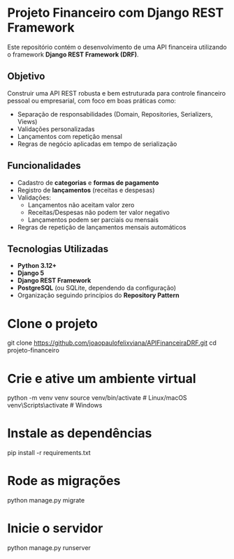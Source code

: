 # Projeto Financeiro com Django REST Framework

Este repositório contém o desenvolvimento de uma API financeira utilizando o framework **Django REST Framework (DRF)**.

## Objetivo

Construir uma API REST robusta e bem estruturada para controle financeiro pessoal ou empresarial, com foco em boas práticas como:

- Separação de responsabilidades (Domain, Repositories, Serializers, Views)
- Validações personalizadas
- Lançamentos com repetição mensal
- Regras de negócio aplicadas em tempo de serialização

## Funcionalidades

- Cadastro de **categorias** e **formas de pagamento**
- Registro de **lançamentos** (receitas e despesas)
- Validações:
  - Lançamentos não aceitam valor zero
  - Receitas/Despesas não podem ter valor negativo
  - Lançamentos podem ser parciais ou mensais
- Regras de repetição de lançamentos mensais automáticos

## Tecnologias Utilizadas

- **Python 3.12+**
- **Django 5**
- **Django REST Framework**
- **PostgreSQL** (ou SQLite, dependendo da configuração)
- Organização seguindo princípios do **Repository Pattern**

# Clone o projeto
git clone https://github.com/joaopaulofelixviana/APIFinanceiraDRF.git
cd projeto-financeiro

# Crie e ative um ambiente virtual
python -m venv venv
source venv/bin/activate  # Linux/macOS
venv\Scripts\activate  # Windows

# Instale as dependências
pip install -r requirements.txt

# Rode as migrações
python manage.py migrate

# Inicie o servidor
python manage.py runserver
